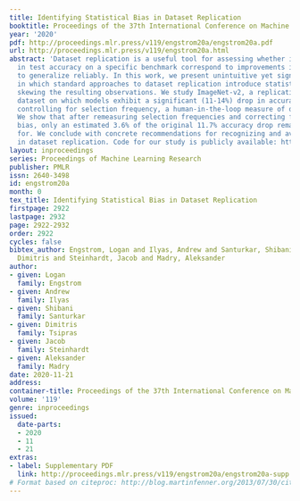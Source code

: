 ```yaml
---
title: Identifying Statistical Bias in Dataset Replication
booktitle: Proceedings of the 37th International Conference on Machine Learning
year: '2020'
pdf: http://proceedings.mlr.press/v119/engstrom20a/engstrom20a.pdf
url: http://proceedings.mlr.press/v119/engstrom20a.html
abstract: 'Dataset replication is a useful tool for assessing whether improvements
  in test accuracy on a specific benchmark correspond to improvements in models’ ability
  to generalize reliably. In this work, we present unintuitive yet significant ways
  in which standard approaches to dataset replication introduce statistical bias,
  skewing the resulting observations. We study ImageNet-v2, a replication of the ImageNet
  dataset on which models exhibit a significant (11-14%) drop in accuracy, even after
  controlling for selection frequency, a human-in-the-loop measure of data quality.
  We show that after remeasuring selection frequencies and correcting for statistical
  bias, only an estimated 3.6% of the original 11.7% accuracy drop remains unaccounted
  for. We conclude with concrete recommendations for recognizing and avoiding bias
  in dataset replication. Code for our study is publicly available: https://git.io/data-rep-analysis.'
layout: inproceedings
series: Proceedings of Machine Learning Research
publisher: PMLR
issn: 2640-3498
id: engstrom20a
month: 0
tex_title: Identifying Statistical Bias in Dataset Replication
firstpage: 2922
lastpage: 2932
page: 2922-2932
order: 2922
cycles: false
bibtex_author: Engstrom, Logan and Ilyas, Andrew and Santurkar, Shibani and Tsipras,
  Dimitris and Steinhardt, Jacob and Madry, Aleksander
author:
- given: Logan
  family: Engstrom
- given: Andrew
  family: Ilyas
- given: Shibani
  family: Santurkar
- given: Dimitris
  family: Tsipras
- given: Jacob
  family: Steinhardt
- given: Aleksander
  family: Madry
date: 2020-11-21
address: 
container-title: Proceedings of the 37th International Conference on Machine Learning
volume: '119'
genre: inproceedings
issued:
  date-parts:
  - 2020
  - 11
  - 21
extras:
- label: Supplementary PDF
  link: http://proceedings.mlr.press/v119/engstrom20a/engstrom20a-supp.pdf
# Format based on citeproc: http://blog.martinfenner.org/2013/07/30/citeproc-yaml-for-bibliographies/
---
```

